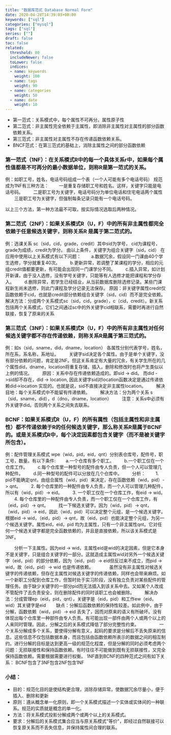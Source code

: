 ```yaml
---
title: "数据库范式 Database Normal Form"
date: 2020-04-28T14:39:03+08:00
keywords: ["sql"]
categories: ["mysql"]
tags: ["sql"]
series: [""]
draft: false
toc: false
related:
  threshold: 80
  includeNewer: false
  toLower: false
  indices:
  - name: keywords
    weight: 100
  - name: tags
    weight: 90
  - name: categories
    weight: 50
  - name: date
    weight: 10
---
```


- 第一范式：关系模式中，每个属性不可再分。属性原子性
- 第二范式：非主属性完全依赖于主属性，即消除非主属性对主属性的部分函数依赖关系。
- 第三范式：非主属性对主属性不存在传递函数依赖关系。
- BNCF范式：在第三范式的基础上，消除主属性之间的部分函数依赖


### 第一范式（1NF）：在关系模式R中的每一个具体关系r中，如果每个属性值都是不可再分的最小数据单位，则称R是第一范式的关系。
例：如职工号，姓名，电话号码组成一个表（一个人可能有多个电话号码） 规范成为1NF有三种方法： 
　　一是重复存储职工号和姓名。这样，关键字只能是电话号码。 
　　二是职工号为关键字，电话号码分为单位电话和住宅电话两个属性 
　　三是职工号为关键字，但强制每条记录只能有一个电话号码。 

以上三个方法，第一种方法最不可取，按实际情况选取后两种情况。
 
### 第二范式（2NF）：如果关系模式R（U，F）中的所有非主属性都完全依赖于任意候选关键字，则称关系R 是属于第二范式的。 
例：选课关系 sc（sid，cid，grade，credit）其中sid为学号， cid为课程号，grade为成绩，credit为学分。 由以上条件，关键字为组合关键字（sid，cid） 
在应用中使用以上关系模式有以下问题： 
　　a.数据冗余，假设同一门课由40个学生选修，学分就重复40次。 
　　b.更新异常，若调整了某课程的学分，相应的元组credit值都要更新，有可能会出现同一门课学分不同。 
　　c.插入异常，如计划开新课，由于没人选修，没有学号关键字，只能等有人选修才能把课程和学分存入。 
　　d.删除异常，若学生已经结业，从当前数据库删除选修记录。某些门课程新生尚未选修，则此门课程及学分记录无法保存。 
原因：非关键字属性credit仅函数依赖于cid，也就是credit部分依赖组合关键字（sid，cid）而不是完全依赖。 
解决方法：分成两个关系模式sc（sid，cid，grade），c（cid，credit）。新关系包括两个关系模式，它们之间通过sc中的外关键字cid相联系，需要时再进行自然联接，恢复了原来的关系
 
### 第三范式（3NF）：如果关系模式R（U，F）中的所有非主属性对任何候选关键字都不存在传递依赖，则称关系R是属于第三范式的。 
例：如s（sid，sname，did，dname，location） 各属性分别代表学号，姓名，所在系，系名称，系地址。 
　　关键字sid决定各个属性。由于是单个关键字，没有部分依赖的问题，肯定是2NF。但这关系肯定有大量的冗余，有关学生所在的几个属性did，dname，location将重复存储，插入，删除和修改时也将产生类似以上例的情况。 
　　原因：关系中存在传递依赖造成的。即sid -> did。 而did ->sid却不存在，did -> location, 因此关键字sid对location函数决定是通过传递依赖did->location 实现的。也就是说，sid不直接决定非主属性location。 
　　解决目地：每个关系模式中不能留有传递依赖。 
　　解决方法：分为两个关系 s（sid，sname，did），d（dno，dname，location） 
　　注意：关系s中必须有外关键字did。否则两个关系之间失去联系。
 
### BCNF：如果关系模式R（U，F）的所有属性（包括主属性和非主属性）都不传递依赖于R的任何候选关键字，那么称关系R是属于BCNF的。或是关系模式R中，每个决定因素都包含关键字（而不是被关键字所包含）。 
例：配件管理关系模式 wpe（wid，pid，eid，qnt）分别表仓库号，配件号，职工号，数量。有以下条件:
　　a.一个仓库有多个职工。 
　　b.一个职工仅在一个仓库工作。 
　　c.每个仓库里一种型号的配件由专人负责，但一个人可以管理几种配件。 
　　d.同一种型号的配件可以分放在几个仓库中。 
　　分析：
　　1. pid不能确定qnt，由组合属性（wid，pid）来决定，存在函数依赖（wid，pid）-> qnt。
　　2. 每个仓库里的一种配件由专人负责，而一个人可以管理几种配件，所以有（wid，pid）-> eid。
　　3. 一个职工仅在一个仓库工作，有eid -> wid。
　　4. 每个仓库里的一种配件由专人负责，而一个职工仅在一个仓库工作，有（eid，pid）-> qnt。 
　　找一下候选关键字。因为（wid，pid）-> qnt，（wid，pid）-> eid，因此（wid，pid）可以决定整个元组，是一个候选关键字。根据eid -> wid，（eid，pid）-> qnt，故（eid，pid）也能决定整个元组，为另一个候选关键字。属性eid，eid，pid 均为主属性，只有一个非主属性qnt。它对任何一个候选关键字都是完全函数依赖的，并且是直接依赖，所以该关系模式是3NF。 

　　分析一下主属性。因为eid -> wid，主属性eid是wid的决定因素，但是它本身不是关键字，只是组合关键字的一部分。这就造成主属性wid对另外一个候选关键字（eid，pid）的部分依赖，因为（eid，pid）-> eid但反过来不成立，而pid -> wid，故（eid，pid）-> wid 也是传递依赖。 　
　　虽然没有非主属性对候选关键字的传递依赖，但存在主属性对候选关键字的传递依赖，同样也会带来麻烦。如一个新职工分配到仓库工作，但暂时处于实习阶段，没有独立负责对某些配件的管理任务。由于缺少关键字的一部分pid而无法插入到该关系中去。又如某个人改成不管配件了去负责安全，则在删除配件的同时该职工也会被删除。 
　　解决办法：分成管理ep（eid，pid，qnt），关键字是（eid，pid）和工作ew（eid，wid）其关键字是eid 
　　缺点：分解后函数依赖的保持性较差。如此例中，由于分解，函数依赖（wid，pid）-> eid 丢失了，因而对原来的语义有所破坏。没有体现出每个仓库里一种部件由专人负责。有可能出现一部件由两个人或两个以上的人来同时管理。因此，分解之后的关系模式降低了部分完整性约束。
　　
　　一个关系分解成多个关系，要使得分解有意义，起码的要求是分解后不丢失原来的信息。这些信息不仅包括数据本身，而且包括由函数依赖所表示的数据之间的相互制约。进行分解的目标是达到更高一级的规范化程度，但是分解的同时必须考虑两个问题：无损联接性和保持函数依赖。有时往往不可能做到既有无损联接性，又完全保持函数依赖。需要根据需要进行权衡。
1NF直到BCNF的四种范式之间有如下关系： 
BCNF包含了3NF包含2NF包含1NF

### 小结： 
- 目的：规范化目的是使结构更合理，消除存储异常，使数据冗余尽量小，便于插入、删除和更新 
- 原则：遵从概念单一化原则，即一个关系模式描述一个实体或实体间的一种联系。规范的实质就是概念的单一化。 
- 方法：将关系模式投影分解成两个或两个以上的关系模式。 
- 要求：分解后的关系模式集合应当与原关系模式"等价"，即经过自然联接可以恢复原关系而不丢失信息，并保持属性间合理的联系。

